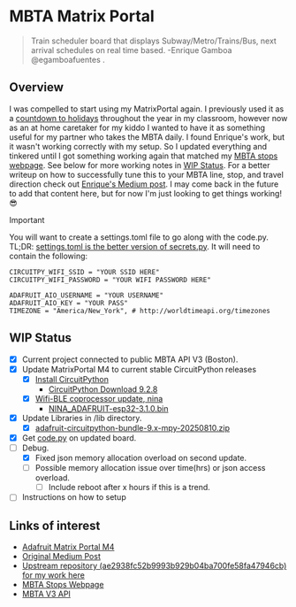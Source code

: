 # MBTA Matrix Portal 
> Train scheduler board that displays Subway/Metro/Trains/Bus, next arrival schedules on real time based. -Enrique Gamboa @egamboafuentes . 

## Overview

I was compelled to start using my MatrixPortal again. I previously used it as a [countdown to holidays](https://learn.adafruit.com/halloween-countdown-display-matrix) throughout the year in my classroom, however now as an at home caretaker for my kiddo I wanted to have it as something useful for my partner who takes the MBTA daily. I found Enrique's work, but it wasn't working correctly with my setup. So I updated everything and tinkered until I got something working again that matched my [MBTA stops webpage](https://www.mbta.com/stops/place-portr). See below for more working notes in [WIP Status](#WIP-Status). For a better writeup on how to successfully tune this to your MBTA line, stop, and travel direction check out [Enrique's Medium post](https://jegamboafuentes.medium.com/i-created-my-own-subway-arrival-board-with-real-time-data-to-dont-miss-my-train-anymore-28bfded312c0?source=friends_link&sk=a229cfebc19bc9f1874ba3a0441f0620). I may come back in the future to add that content here, but for now I'm just looking to get things working! :sunglasses:

> [!IMPORTANT]
> You will want to create a settings.toml file to go along with the code.py. TL;DR: [settings.toml is the better version of secrets.py](https://youtu.be/Ph8SHE1s89c?si=fGxQndlHP3gXufug). It will need to contain the following:

```
CIRCUITPY_WIFI_SSID = "YOUR SSID HERE"
CIRCUITPY_WIFI_PASSWORD = "YOUR WIFI PASSWORD HERE"

ADAFRUIT_AIO_USERNAME = "YOUR USERNAME"
ADAFRUIT_AIO_KEY = "YOUR PASS"
TIMEZONE = "America/New_York", # http://worldtimeapi.org/timezones
```

## WIP Status

- [x] Current project connected to public MBTA API V3 (Boston).
- [x] Update MatrixPortal M4 to current stable CircuitPython releases
    - [x] [Install CircuitPython](https://learn.adafruit.com/adafruit-matrixportal-m4/install-circuitpython)
        - [CircuitPython Download 9.2.8](https://circuitpython.org/board/matrixportal_m4/)
    - [x] [Wifi-BLE coprocessor update, nina](https://learn.adafruit.com/upgrading-esp32-firmware/upgrade-all-in-one-esp32-airlift-firmware)
        - [NINA_ADAFRUIT-esp32-3.1.0.bin](https://github.com/adafruit/nina-fw/releases/tag/3.1.0)
- [x] Update Libraries in /lib directory.
    - [x] [adafruit-circuitpython-bundle-9.x-mpy-20250810.zip](https://circuitpython.org/libraries)
- [x] Get [code.py](code.py) on updated board.
- [ ] Debug.
    - [x] Fixed json memory allocation overload on second update.
    - [ ] Possible memory allocation issue over time(hrs) or json access overload.
        - [ ] Include reboot after x hours if this is a trend.
- [ ] Instructions on how to setup

 ## Links of interest
- [Adafruit Matrix Portal M4](https://www.adafruit.com/product/4745)
- [Original Medium Post](https://jegamboafuentes.medium.com/i-created-my-own-subway-arrival-board-with-real-time-data-to-dont-miss-my-train-anymore-28bfded312c0?source=friends_link&sk=a229cfebc19bc9f1874ba3a0441f0620)
- [Upstream repository (ae2938fc52b9993b929b04ba700fe58fa47946cb) for my work here](https://github.com/jegamboafuentes/Train_schedule_board/tree/main/display_code/8-23-23/new)
- [MBTA Stops Webpage](https://www.mbta.com/stops/subway)
- [MBTA V3 API](https://www.mbta.com/developers/v3-api)